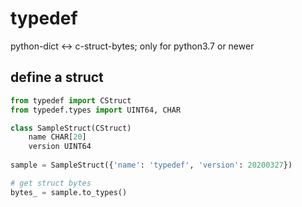 # typedef
python-dict &lt;-> c-struct-bytes; only for python3.7 or newer
## define a struct
```python
from typedef import CStruct
from typedef.types import UINT64, CHAR

class SampleStruct(CStruct)
    name CHAR[20]
    version UINT64
    
sample = SampleStruct({'name': 'typedef', 'version': 20200327})

# get struct bytes
bytes_ = sample.to_types()
```
